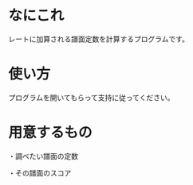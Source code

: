 # なにこれ

レートに加算される譜面定数を計算するプログラムです。

# 使い方

プログラムを開いてもらって支持に従ってください。

# 用意するもの

・調べたい譜面の定数

・その譜面のスコア
